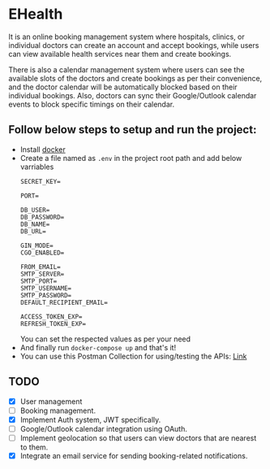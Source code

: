 # EHealth
It is an online booking management system where hospitals, clinics, or individual doctors can create an account and accept bookings, while users can view available health services near them and create bookings.

There is also a calendar management system where users can see the available slots of the doctors and create bookings as per their convenience, and the doctor calendar will be automatically blocked based on their individual bookings. Also, doctors can sync their Google/Outlook calendar events to block specific timings on their calendar.

## Follow below steps to setup and run the project:
- Install [docker](https://www.docker.com/products/docker-desktop/)
- Create a file named as `.env` in the project root path and add below varriables
    ```
    SECRET_KEY=

    PORT=

    DB_USER=
    DB_PASSWORD=
    DB_NAME=
    DB_URL=

    GIN_MODE=
    CGO_ENABLED=

    FROM_EMAIL=
    SMTP_SERVER=
    SMTP_PORT=
    SMTP_USERNAME=
    SMTP_PASSWORD=
    DEFAULT_RECIPIENT_EMAIL=

    ACCESS_TOKEN_EXP=
    REFRESH_TOKEN_EXP=
    ```
    You can set the respected values as per your need
- And finally run `docker-compose up` and that's it!
- You can use this Postman Collection for using/testing the APIs: [Link](https://api.postman.com/collections/17396704-2cebc0d3-fcb4-4475-94b6-d2a59361463d?access_key=PMAT-01HDNGX7D80B3B81107SB6H9MZ)

## TODO
- [x] User management
- [ ] Booking management.
- [x] Implement Auth system, JWT specifically.
- [ ] Google/Outlook calendar integration using OAuth.
- [ ] Implement geolocation so that users can view doctors that are nearest to them.
- [x] Integrate an email service for sending booking-related notifications.
